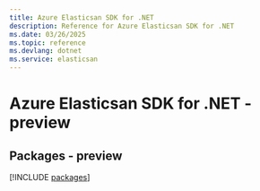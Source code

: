 ```yaml
---
title: Azure Elasticsan SDK for .NET
description: Reference for Azure Elasticsan SDK for .NET
ms.date: 03/26/2025
ms.topic: reference
ms.devlang: dotnet
ms.service: elasticsan
---
```

# Azure Elasticsan SDK for .NET - preview
## Packages - preview
[!INCLUDE [packages](elasticsan-index.md)]